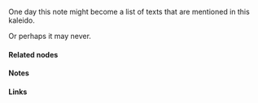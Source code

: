 ---
---

One day this note might become a list of texts that are mentioned in this kaleido. 

Or perhaps it may never. 



#### Related nodes




#### Notes




#### Links